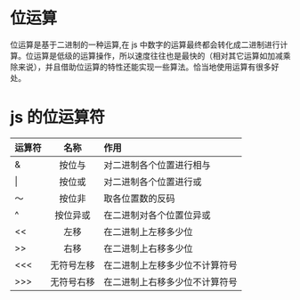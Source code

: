 # 位运算

位运算是基于二进制的一种运算,在 js 中数字的运算最终都会转化成二进制进行计算。位运算是低级的运算操作，所以速度往往也是最快的（相对其它运算如加减乘除来说），并且借助位运算的特性还能实现一些算法。恰当地使用运算有很多好处。

# js 的位运算符

| 运算符 |    名称    | 作用                           |
| ------ | :--------: | :----------------------------- |
| &      |   按位与   | 对二进制各个位置进行相与       |
| \|     |   按位或   | 对二进制各个位置进行或         |
| ～     |   按位非   | 取各位置数的反码               |
| ^      |  按位异或  | 在二进制对各个位置位异或       |
| <<     |    左移    | 在二进制上左移多少位           |
| >>     |    右移    | 在二进制上右移多少位           |
| <<<    | 无符号左移 | 在二进制上左移多少位不计算符号 |
| >>>    | 无符号右移 | 在二进制上右移多少位不计算符号 |
